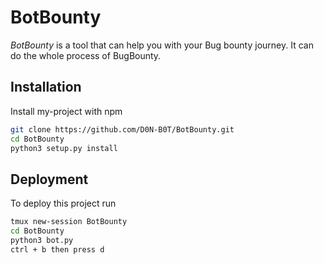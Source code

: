 
# BotBounty

*BotBounty* is a tool that can help you with your Bug bounty journey. It can do the whole process of BugBounty.





## Installation

Install my-project with npm

```bash
git clone https://github.com/D0N-B0T/BotBounty.git
cd BotBounty
python3 setup.py install
```
    
## Deployment

To deploy this project run

```bash
tmux new-session BotBounty
cd BotBounty
python3 bot.py
ctrl + b then press d
```




